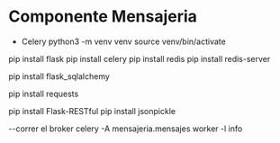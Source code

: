 # Componente Mensajeria

- Celery
python3 -m venv venv
source venv/bin/activate

pip install flask
pip install celery
pip install redis
pip install redis-server

pip install flask_sqlalchemy

pip install requests

pip install Flask-RESTful
pip install jsonpickle

--correr el broker
celery -A mensajeria.mensajes worker -l info
